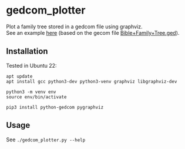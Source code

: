# gedcom_plotter

Plot a family tree stored in a gedcom file using graphviz.  
See an example [here](example/Bible+Family+Tree.svg?raw=true) (based on the gecom file [Bible+Family+Tree.ged](https://sourceforge.net/projects/godskingsheroes/files/ged%20files/religious%20figures%20and%20systems/)).

## Installation

Tested in Ubuntu 22:

    apt update
    apt install gcc python3-dev python3-venv graphviz libgraphviz-dev

    python3 -m venv env
    source env/bin/activate

    pip3 install python-gedcom pygraphviz

## Usage
See `./gedcom_plotter.py --help`
